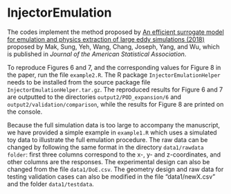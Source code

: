 # InjectorEmulation
The codes implement the method proposed by [An efficient surrogate model for emulation and physics extraction of large eddy simulations (2018)](https://www.tandfonline.com/doi/abs/10.1080/01621459.2017.1409123) proposed by Mak, Sung, Yeh, Wang, Chang, Joseph, Yang, and Wu, which is published in _Journal of the American Statistical Association_.

To reproduce Figures 6 and 7, and the corresponding values for Figure 8 in the paper, run the file `example2.R`. The R package `InjectorEmulationHelper` needs to be installed from the source package file `InjectorEmulationHelper.tar.gz`. The reproduced results for Figure 6 and 7 are outputted to the directories `output2/POD_expansion/6` and `output2/validation/comparison`, while the results for Figure 8 are printed on the console.  

Because the full simulation data is too large to accompany the manuscript, we have provided a simple example in `example1.R` which uses a simulated toy data to illustrate the full emulation procedure. The raw data can be changed by following the same format in the directory `data1/rawdata folder`: first three columns correspond to the x-, y- and z-coordinates, and other columns are the responses. The experimental design can also be changed from the file `data1/DoE.csv`. The geometry design and raw data for testing validation cases can also be modified in the file “data1/newX.csv” and the folder `data1/testdata`.
